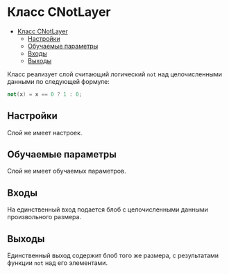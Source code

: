 # Класс CNotLayer

<!-- TOC -->

- [Класс CNotLayer](#клас-cnotlayer)
    - [Настройки](#настройки)
    - [Обучаемые параметры](#обучаемые-параметры)
    - [Входы](#входы)
    - [Выходы](#выходы)

<!-- /TOC -->

Класс реализует слой считающий логический `not` над целочисленными данными по следующей формуле:

```c++
not(x) = x == 0 ? 1 : 0;
```

## Настройки

Слой не имеет настроек.

## Обучаемые параметры

Слой не имеет обучаемых параметров.

## Входы

На единственный вход подается блоб с целочисленными данными произвольного размера.

## Выходы

Единственный выход содержит блоб того же размера, с результатами функции `not` над его элементами.
